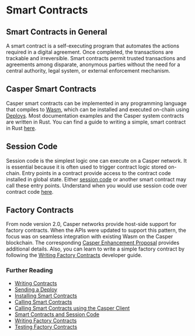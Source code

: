 # Smart Contracts

## Smart Contracts in General

A smart contract is a self-executing program that automates the actions required in a digital agreement. Once completed, the transactions are trackable and irreversible. Smart contracts permit trusted transactions and agreements among disparate, anonymous parties without the need for a central authority, legal system, or external enforcement mechanism.

## Casper Smart Contracts

Casper smart contracts can be implemented in any programming language that compiles to [Wasm](../concepts/glossary/W.md#webassembly), which can be installed and executed on-chain using [Deploys](../concepts/glossary/D.md#deploy). Most documentation examples and the Casper system contracts are written in Rust. You can find a guide to writing a simple, smart contract in Rust [here](../developers/writing-onchain-code/simple-contract.md).

## Session Code

Session code is the simplest logic one can execute on a Casper network. It is essential because it is often used to trigger contract logic stored on-chain. Entry points in a contract provide access to the contract code installed in global state. Either [session code](../developers/writing-onchain-code/contract-vs-session.md#what-is-session-code) or another smart contract may call these entry points. Understand when you would use session code over contract code [here](../developers/writing-onchain-code/contract-vs-session.md).

## Factory Contracts

From node version 2.0, Casper networks provide host-side support for factory contracts. When the APIs were updated to support this pattern, the focus was on seamless integration with existing Wasm on the Casper blockchain. The corresponding [Casper Enhancement Proposal](https://github.com/casper-network/ceps/pull/86/files) provides additional details. Also, you can learn to write a simple factory contract by following the [Writing Factory Contracts](../developers/writing-onchain-code/writing-factory-contracts.md) developer guide.

### Further Reading

- [Writing Contracts](../../casper/developers/writing-onchain-code/simple-contract.md)
- [Sending a Deploy](../developers/cli/sending-deploys.md)
- [Installing Smart Contracts](../developers/cli/installing-contracts.md)
- [Calling Smart Contracts](../developers/writing-onchain-code/calling-contracts.md)
- [Calling Smart Contracts using the Casper Client](../developers/cli/calling-contracts.md)
- [Smart Contracts and Session Code](../developers/writing-onchain-code/contract-vs-session.md)
- [Writing Factory Contracts](../developers/writing-onchain-code/writing-factory-contracts.md)
- [Testing Factory Contracts](../developers/writing-onchain-code/testing-factory-contracts.md)